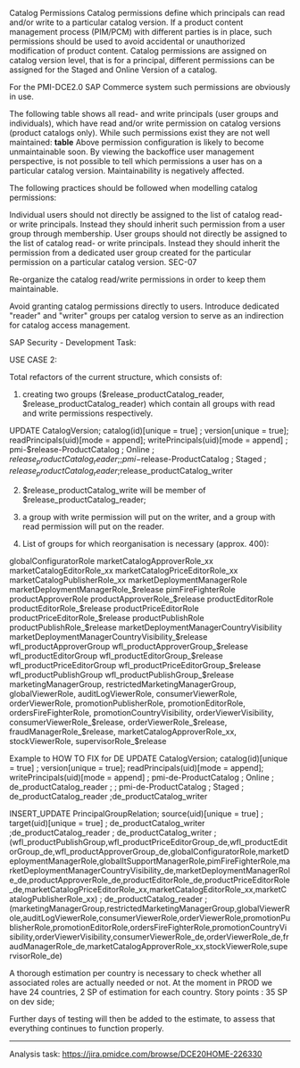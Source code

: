 Catalog Permissions
Catalog permissions define which principals can read and/or write to a particular catalog version. If a product content management process (PIM/PCM) with different parties is in place, such permissions should be used to avoid accidental or unauthorized modification of product content. Catalog permissions are assigned on catalog version level, that is for a principal, different permissions can be assigned for the Staged and Online Version of a catalog.

For the PMI-DCE2.0 SAP Commerce system such permissions are obviously in use.

The following table shows all read- and write principals (user groups and individuals), which have read and/or write permission on catalog versions (product catalogs only). While such permissions exist they are not well maintained:
**table**
Above permission configuration is likely to become unmaintainable soon. By viewing the backoffice user management perspective, is not possible to tell which permissions a user has on a particular catalog version. Maintainability is negatively affected.

The following practices should be followed when modelling catalog permissions:

Individual users should not directly be assigned to the list of catalog read- or write principals. Instead they should inherit such permission from a user group through membership.
User groups should not directly be assigned to the list of catalog read- or write principals. Instead they should inherit the permission from a dedicated user group created for the particular permission on a particular catalog version.
SEC-07

Re-organize the catalog read/write permissions in order to keep them maintainable.

Avoid granting catalog permissions directly to users. Introduce dedicated "reader" and "writer" groups per catalog version to serve as an indirection for catalog access management.

SAP Security - Development Task: 


USE CASE 2:

Total refactors of the current structure, which consists of:

 1) creating two groups ($release_productCatalog_reader, $release_productCatalog_reader) which contain all groups with read and write permissions respectively.

UPDATE CatalogVersion; catalog(id)[unique = true]  ; version[unique = true]; readPrincipals(uid)[mode = append]; writePrincipals(uid)[mode = append]
                     ; pmi-$release-ProductCatalog ; Online                ; $release_productCatalog_reader    ;
                     ; pmi-$release-ProductCatalog ; Staged                ; $release_productCatalog_reader    ;$release_productCatalog_writer

2) $release_productCatalog_write will be member of $release_productCatalog_reader;

3) a group with write permission will put on the writer, and a group with read permission will put on the reader.

4) List of groups for which reorganisation is necessary (approx. 400):

globalConfiguratorRole 
marketCatalogApproverRole_xx 
marketCatalogEditorRole_xx 
marketCatalogPriceEditorRole_xx
marketCatalogPublisherRole_xx 
marketDeploymentManagerRole 
marketDeploymentManagerRole_$release
pimFireFighterRole 
productApproverRole
productApproverRole_$release
productEditorRole
productEditorRole_$release
productPriceEditorRole
productPriceEditorRole_$release
productPublishRole
productPublishRole_$release
marketDeploymentManagerCountryVisibility
marketDeploymentManagerCountryVisibility_$release
wfl_productApproverGroup
wfl_productApproverGroup_$release
wfl_productEditorGroup
wfl_productEditorGroup_$release
wfl_productPriceEditorGroup
wfl_productPriceEditorGroup_$release
wfl_productPublishGroup
wfl_productPublishGroup_$release
marketingManagerGroup,
restrictedMarketingManagerGroup,
globalViewerRole,
auditLogViewerRole,
consumerViewerRole,
orderViewerRole,
promotionPublisherRole,
promotionEditorRole,
ordersFireFighterRole,
promotionCountryVisibility,
orderViewerVisibility,
consumerViewerRole_$release,
orderViewerRole_$release,
fraudManagerRole_$release,
marketCatalogApproverRole_xx,
stockViewerRole,
supervisorRole_$release

 

Example to HOW TO FIX for DE
UPDATE CatalogVersion; catalog(id)[unique = true]  ; version[unique = true]; readPrincipals(uid)[mode = append]; writePrincipals(uid)[mode = append]
                     ; pmi-de-ProductCatalog ; Online                ; de_productCatalog_reader    ;
                     ; pmi-de-ProductCatalog ; Staged                ; de_productCatalog_reader    ;de_productCatalog_writer

INSERT_UPDATE PrincipalGroupRelation; source(uid)[unique = true]      ; target(uid)[unique = true]
                                    ; de_productCatalog_writer      ;de_productCatalog_reader
                                    ; de_productCatalog_writer      ;(wfl_productPublishGroup,wfl_productPriceEditorGroup_de,wfl_productEditorGroup_de,wfl_productApproverGroup_de,globalConfiguratorRole,marketDeploymentManagerRole,globalItSupportManagerRole,pimFireFighterRole,marketDeploymentManagerCountryVisibility_de,marketDeploymentManagerRole_de,productApproverRole_de,productEditorRole_de,productPriceEditorRole_de,marketCatalogPriceEditorRole_xx,marketCatalogEditorRole_xx,marketCatalogPublisherRole_xx)
                                    ; de_productCatalog_reader        ;(marketingManagerGroup,restrictedMarketingManagerGroup,globalViewerRole,auditLogViewerRole,consumerViewerRole,orderViewerRole,promotionPublisherRole,promotionEditorRole,ordersFireFighterRole,promotionCountryVisibility,orderViewerVisibility,consumerViewerRole_de,orderViewerRole_de,fraudManagerRole_de,marketCatalogApproverRole_xx,stockViewerRole,supervisorRole_de)

A thorough estimation per country is necessary to check whether all associated roles are actually needed or not.
At the moment in PROD we have 24 countries, 2 SP of estimation for each country.
Story points : 35 SP on dev side;

 

Further days of testing will then be added to the estimate, to assess that everything continues to function properly.

--------------------

Analysis task: https://jira.pmidce.com/browse/DCE20HOME-226330



